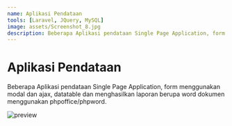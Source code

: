 ```yaml
---
name: Aplikasi Pendataan
tools: [Laravel, JQuery, MySQL]
image: assets/Screenshot_8.jpg
description: Beberapa Aplikasi pendataan Single Page Application, form menggunakan modal dan ajax, datatable dan menghasilkan laporan berupa word dokumen menggunakan phpoffice/phpword.
---
```


# Aplikasi Pendataan

Beberapa Aplikasi pendataan Single Page Application, form menggunakan modal dan ajax, datatable dan menghasilkan laporan berupa word dokumen menggunakan phpoffice/phpword.

![preview](https://www.kioscode.com/dah_image/media/1879568525_Sistem_Informasi_Pendataan_Penduduk_Berbasis_Web_Dengan_PHP.png)